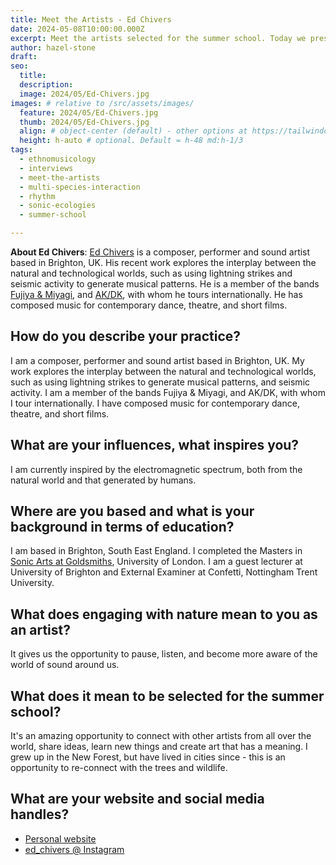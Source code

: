 ```yaml
---
title: Meet the Artists - Ed Chivers
date: 2024-05-08T10:00:00.000Z
excerpt: Meet the artists selected for the summer school. Today we present the work of Ed Chivers.
author: hazel-stone
draft: 
seo:
  title:
  description:
  image: 2024/05/Ed-Chivers.jpg
images: # relative to /src/assets/images/
  feature: 2024/05/Ed-Chivers.jpg
  thumb: 2024/05/Ed-Chivers.jpg
  align: # object-center (default) - other options at https://tailwindcss.com/docs/object-position
  height: h-auto # optional. Default = h-48 md:h-1/3
tags:
  - ethnomusicology
  - interviews
  - meet-the-artists
  - multi-species-interaction
  - rhythm
  - sonic-ecologies
  - summer-school

---
```


**About Ed Chivers**: [Ed Chivers](http://edchivers.co.uk) is a composer, performer and sound artist based in Brighton, UK. His recent work explores the interplay between the natural and technological worlds, such as using lightning strikes and seismic activity to generate musical patterns. He is a member of the bands [Fujiya & Miyagi](https://www.fujiya-miyagi.co.uk/), and [AK/DK](https://akdk.bandcamp.com/music), with whom he tours internationally. He has composed music for contemporary dance, theatre, and short films.


## How do you describe your practice?

I am a composer, performer and sound artist based in Brighton, UK. My work explores the interplay between the natural and technological worlds, such as using lightning strikes to generate musical patterns, and seismic activity. I am a member of the bands Fujiya & Miyagi, and AK/DK, with whom I tour internationally. I have composed music for contemporary dance, theatre, and short films.

## What are your influences, what inspires you?

I am currently inspired by the electromagnetic spectrum, both from the natural world and that generated by humans.

## Where are you based and what is your background in terms of education?

I am based in Brighton, South East England. I completed the Masters in [Sonic Arts at Goldsmiths](https://www.gold.ac.uk/pg/mmus-sonic-arts/), University of London. I am a guest lecturer at University of Brighton and External Examiner at Confetti, Nottingham Trent University.

## What does engaging with nature mean to you as an artist?

It gives us the opportunity to pause, listen, and become more aware of the world of sound around us.

## What does it mean to be selected for the summer school?

It's an amazing opportunity to connect with other artists from all over the world, share ideas, learn new things and create art that has a meaning. I grew up in the New Forest, but have lived in cities since - this is an opportunity to re-connect with the trees and wildlife.

## What are your website and social media handles?

* [Personal website](http://edchivers.co.uk)
* [ed_chivers @ Instagram](https://www.instagram.com/ed_chivers/)
